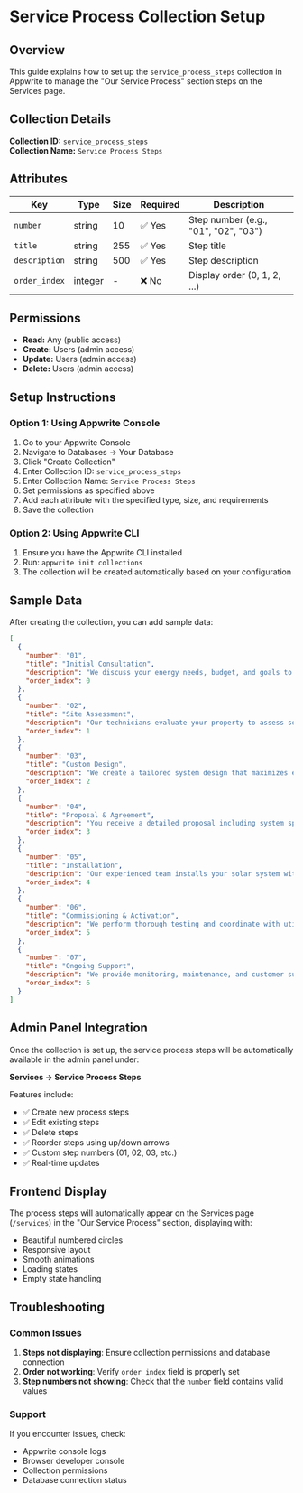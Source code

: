 # Service Process Collection Setup

## Overview
This guide explains how to set up the `service_process_steps` collection in Appwrite to manage the "Our Service Process" section steps on the Services page.

## Collection Details

**Collection ID:** `service_process_steps`  
**Collection Name:** `Service Process Steps`

## Attributes

| Key | Type | Size | Required | Description |
|-----|------|------|----------|-------------|
| `number` | string | 10 | ✅ Yes | Step number (e.g., "01", "02", "03") |
| `title` | string | 255 | ✅ Yes | Step title |
| `description` | string | 500 | ✅ Yes | Step description |
| `order_index` | integer | - | ❌ No | Display order (0, 1, 2, ...) |

## Permissions

- **Read:** Any (public access)
- **Create:** Users (admin access)
- **Update:** Users (admin access)
- **Delete:** Users (admin access)

## Setup Instructions

### Option 1: Using Appwrite Console

1. Go to your Appwrite Console
2. Navigate to Databases → Your Database
3. Click "Create Collection"
4. Enter Collection ID: `service_process_steps`
5. Enter Collection Name: `Service Process Steps`
6. Set permissions as specified above
7. Add each attribute with the specified type, size, and requirements
8. Save the collection

### Option 2: Using Appwrite CLI

1. Ensure you have the Appwrite CLI installed
2. Run: `appwrite init collections`
3. The collection will be created automatically based on your configuration

## Sample Data

After creating the collection, you can add sample data:

```json
[
  {
    "number": "01",
    "title": "Initial Consultation",
    "description": "We discuss your energy needs, budget, and goals to determine the best approach for your solar project.",
    "order_index": 0
  },
  {
    "number": "02",
    "title": "Site Assessment",
    "description": "Our technicians evaluate your property to assess solar potential, optimal panel placement, and any technical considerations.",
    "order_index": 1
  },
  {
    "number": "03",
    "title": "Custom Design",
    "description": "We create a tailored system design that maximizes energy production and meets your specific requirements.",
    "order_index": 2
  },
  {
    "number": "04",
    "title": "Proposal & Agreement",
    "description": "You receive a detailed proposal including system specifications, costs, financing options, and projected savings.",
    "order_index": 3
  },
  {
    "number": "05",
    "title": "Installation",
    "description": "Our experienced team installs your solar system with minimal disruption to your home or business.",
    "order_index": 4
  },
  {
    "number": "06",
    "title": "Commissioning & Activation",
    "description": "We perform thorough testing and coordinate with utilities to ensure your system is safely connected to the grid.",
    "order_index": 5
  },
  {
    "number": "07",
    "title": "Ongoing Support",
    "description": "We provide monitoring, maintenance, and customer support throughout the life of your solar system.",
    "order_index": 6
  }
]
```

## Admin Panel Integration

Once the collection is set up, the service process steps will be automatically available in the admin panel under:

**Services → Service Process Steps**

Features include:
- ✅ Create new process steps
- ✅ Edit existing steps
- ✅ Delete steps
- ✅ Reorder steps using up/down arrows
- ✅ Custom step numbers (01, 02, 03, etc.)
- ✅ Real-time updates

## Frontend Display

The process steps will automatically appear on the Services page (`/services`) in the "Our Service Process" section, displaying with:

- Beautiful numbered circles
- Responsive layout
- Smooth animations
- Loading states
- Empty state handling

## Troubleshooting

### Common Issues

1. **Steps not displaying**: Ensure collection permissions and database connection
2. **Order not working**: Verify `order_index` field is properly set
3. **Step numbers not showing**: Check that the `number` field contains valid values

### Support

If you encounter issues, check:
- Appwrite console logs
- Browser developer console
- Collection permissions
- Database connection status
